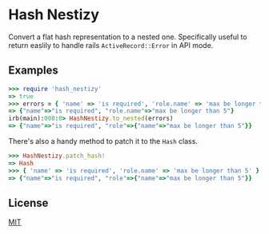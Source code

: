 Hash Nestizy
============

Convert a flat hash representation to a nested one. Specifically useful to return easlily to handle rails `ActiveRecord::Error` in API mode.

## Examples

```ruby
>>> require 'hash_nestizy'
=> true
>>> errors = { 'name' => 'is required', 'role.name' => 'max be longer than 5' }
=> {"name"=>"is required", "role.name"=>"max be longer than 5"}
irb(main):008:0> HashNestizy.to_nested(errors)
=> {"name"=>"is required", "role"=>{"name"=>"max be longer than 5"}}
```

There's also a handy method to patch it to the `Hash` class.

```ruby
>>> HashNestizy.patch_hash!
=> Hash
>>> { 'name' => 'is required', 'role.name' => 'max be longer than 5' }.nestizy
=> {"name"=>"is required", "role"=>{"name"=>"max be longer than 5"}}
```

## License

[MIT](./LICENSE)
